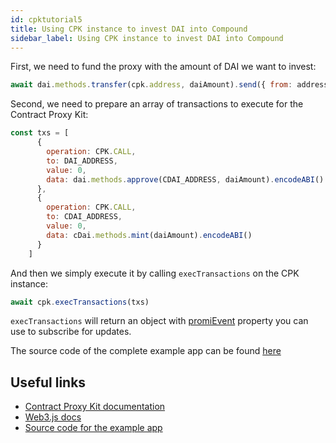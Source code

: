 ```yaml
---
id: cpktutorial5
title: Using CPK instance to invest DAI into Compound
sidebar_label: Using CPK instance to invest DAI into Compound
---
```


First, we need to fund the proxy with the amount of DAI we want to invest:

```jsx
await dai.methods.transfer(cpk.address, daiAmount).send({ from: address })
```

Second, we need to prepare an array of transactions to execute for the Contract Proxy Kit:

```jsx
const txs = [
      {
        operation: CPK.CALL,
        to: DAI_ADDRESS,
        value: 0,
        data: dai.methods.approve(CDAI_ADDRESS, daiAmount).encodeABI()
      },
      {
        operation: CPK.CALL,
        to: CDAI_ADDRESS,
        value: 0,
        data: cDai.methods.mint(daiAmount).encodeABI()
      }
    ]
```

And then we simply execute it by calling `execTransactions` on the CPK instance:

```jsx
await cpk.execTransactions(txs)
```

`execTransactions` will return an object with [promiEvent](https://web3js.readthedocs.io/en/v1.2.5/callbacks-promises-events.html#promievent) property you can use to subscribe for updates.

The source code of the complete example app can be found [here](https://github.com/gnosis/cpk-compound-example)

## Useful links

- [Contract Proxy Kit documentation](https://github.com/gnosis/contract-proxy-kit)
- [Web3.js docs](https://web3js.readthedocs.io/)
- [Source code for the example app](https://github.com/gnosis/cpk-compound-example)